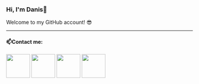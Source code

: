 ### Hi, I'm Danis👋
Welcome to my GitHub account! 😎


----
#### 📫Contact me:

[<img src="https://raw.githubusercontent.com/sklyaba/sklyaba/main/logos/mail.png" width="64" height="64">](mailto:DanisSalakheev@gmail.com) [<img src="https://raw.githubusercontent.com/sklyaba/sklyaba/main/logos/telegram.png" width="64" height="64">](https://t.me/salaheev) [<img src="https://raw.githubusercontent.com/sklyaba/sklyaba/main/logos/vk.png" width="64" height="64">](https://vk.com/dan_9) [<img src="https://raw.githubusercontent.com/sklyaba/sklyaba/main/logos/linkedin.png" width="64" height="64">](https://www.linkedin.com/salakheev)

<!--
**sklyaba/sklyaba** is a ✨ _special_ ✨ repository because its `README.md` (this file) appears on your GitHub profile.

Here are some ideas to get you started:

- 🔭 I’m currently working on ...
- 🌱 I’m currently learning ...
- 👯 I’m looking to collaborate on ...
- 🤔 I’m looking for help with ...
- 💬 Ask me about ...
- 📫 How to reach me: ...
- 😄 Pronouns: ...
- ⚡ Fun fact: ...
-->
